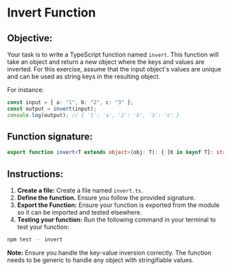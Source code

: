 # Invert Function

## Objective:

Your task is to write a TypeScript function named `invert`. This function will take an object and return a new object where the keys and values are inverted. For this exercise, assume that the input object's values are unique and can be used as string keys in the resulting object.

For instance:

```typescript
const input = { a: "1", b: "2", c: "3" };
const output = invert(input);
console.log(output); // { '1': 'a', '2': 'b', '3': 'c' }
```

## Function signature:

```typescript
export function invert<T extends object>(obj: T): { [K in keyof T]: string };
```

## Instructions:

1. **Create a file:** Create a file named `invert.ts`.
2. **Define the function.** Ensure you follow the provided signature.
3. **Export the Function:** Ensure your function is exported from the module so it can be imported and tested elsewhere.
4. **Testing your function:** Run the following command in your terminal to test your function:

```Bash
npm test -- invert
```

**Note:** Ensure you handle the key-value inversion correctly. The function needs to be generic to handle any object with stringifiable values.
